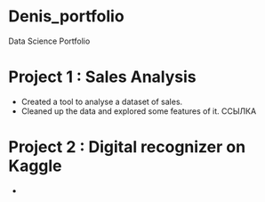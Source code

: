 # Denis_portfolio
Data Science Portfolio
# Project 1 : Sales Analysis
* Created a tool to analyse a dataset of sales.
* Cleaned up the data and explored some features of it.
ССЫЛКА
# Project 2 : Digital recognizer on Kaggle
-
